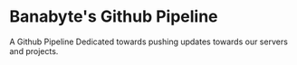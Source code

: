 # Banabyte's Github Pipeline
A Github Pipeline Dedicated towards pushing updates towards our servers and projects.
